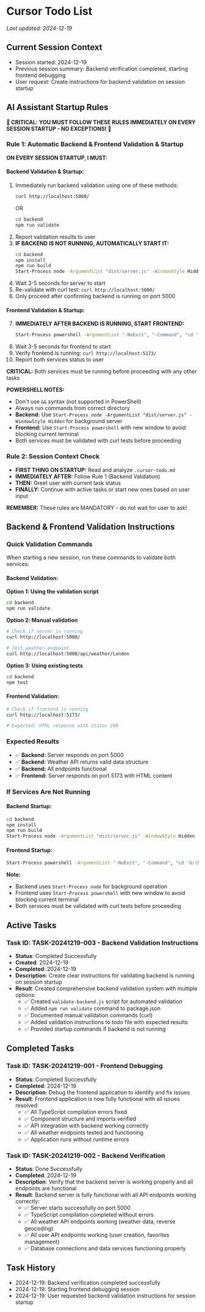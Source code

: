 # Cursor Todo List

*Last updated: 2024-12-19*


## Current Session Context

- Session started: 2024-12-19
- Previous session summary: Backend verification completed, starting frontend debugging
- User request: Create instructions for backend validation on session startup

## AI Assistant Startup Rules

**🚨 CRITICAL: YOU MUST FOLLOW THESE RULES IMMEDIATELY ON EVERY SESSION STARTUP - NO EXCEPTIONS! 🚨**

### Rule 1: Automatic Backend & Frontend Validation & Startup
**ON EVERY SESSION STARTUP, I MUST:**

#### Backend Validation & Startup:
1. Immediately run backend validation using one of these methods:
   ```bash
   curl http://localhost:5000/
   ```
   OR
   ```bash
   cd backend
   npm run validate
   ```
2. Report validation results to user
3. **IF BACKEND IS NOT RUNNING, AUTOMATICALLY START IT:**
   ```bash
   cd backend
   npm install
   npm run build
   Start-Process node -ArgumentList "dist/server.js" -WindowStyle Hidden
   ```
4. Wait 3-5 seconds for server to start
5. Re-validate with curl test: `curl http://localhost:5000/`
6. Only proceed after confirming backend is running on port 5000

#### Frontend Validation & Startup:
7. **IMMEDIATELY AFTER BACKEND IS RUNNING, START FRONTEND:**
   ```bash
   Start-Process powershell -ArgumentList "-NoExit", "-Command", "cd 'G:\My Drive\MyTemp\GenAI\GenAI_Coding_Tests\weather-app-v3\frontend'; yarn dev"
   ```
8. Wait 3-5 seconds for frontend to start
9. Verify frontend is running: `curl http://localhost:5173/`
10. Report both services status to user

**CRITICAL:** Both services must be running before proceeding with any other tasks

**POWERSHELL NOTES:**
- Don't use `&&` syntax (not supported in PowerShell)
- Always run commands from correct directory
- **Backend:** Use `Start-Process node -ArgumentList "dist/server.js" -WindowStyle Hidden` for background server
- **Frontend:** Use `Start-Process powershell` with new window to avoid blocking current terminal
- Both services must be validated with curl tests before proceeding

### Rule 2: Session Context Check
- **FIRST THING ON STARTUP:** Read and analyze `.cursor-todo.md` 
- **IMMEDIATELY AFTER:** Follow Rule 1 (Backend Validation)
- **THEN:** Greet user with current task status
- **FINALLY:** Continue with active tasks or start new ones based on user input

**REMEMBER:** These rules are MANDATORY - do not wait for user to ask!

## Backend & Frontend Validation Instructions

### Quick Validation Commands
When starting a new session, run these commands to validate both services:

#### Backend Validation:
**Option 1: Using the validation script**
```bash
cd backend
npm run validate
```

**Option 2: Manual validation**
```bash
# Check if server is running
curl http://localhost:5000/

# Test weather endpoint
curl http://localhost:5000/api/weather/London
```

**Option 3: Using existing tests**
```bash
cd backend
npm test
```

#### Frontend Validation:
```bash
# Check if frontend is running
curl http://localhost:5173/

# Expected: HTML response with status 200
```

### Expected Results
- ✅ **Backend:** Server responds on port 5000
- ✅ **Backend:** Weather API returns valid data structure
- ✅ **Backend:** All endpoints functional
- ✅ **Frontend:** Server responds on port 5173 with HTML content

### If Services Are Not Running

#### Backend Startup:
```bash
cd backend
npm install
npm run build
Start-Process node -ArgumentList "dist/server.js" -WindowStyle Hidden
```

#### Frontend Startup:
```bash
Start-Process powershell -ArgumentList "-NoExit", "-Command", "cd 'G:\My Drive\MyTemp\GenAI\GenAI_Coding_Tests\weather-app-v3\frontend'; yarn dev"
```

**Note:** 
- Backend uses `Start-Process node` for background operation
- Frontend uses `Start-Process powershell` with new window to avoid blocking current terminal
- Both services must be validated with curl tests before proceeding


## Active Tasks

### Task ID: TASK-20241219-003 - Backend Validation Instructions

- **Status**: Completed Successfully
- **Created**: 2024-12-19
- **Completed**: 2024-12-19
- **Description**: Create clear instructions for validating backend is running on session startup
- **Result**: Created comprehensive backend validation system with multiple options:
  - ✅ Created `validate-backend.js` script for automated validation
  - ✅ Added `npm run validate` command to package.json
  - ✅ Documented manual validation commands (curl)
  - ✅ Added validation instructions to todo file with expected results
  - ✅ Provided startup commands if backend is not running


## Completed Tasks

### Task ID: TASK-20241219-001 - Frontend Debugging

- **Status**: Completed Successfully
- **Completed**: 2024-12-19
- **Description**: Debug the frontend application to identify and fix issues
- **Result**: Frontend application is now fully functional with all issues resolved:
  - ✅ All TypeScript compilation errors fixed
  - ✅ Component structure and imports verified
  - ✅ API integration with backend working correctly
  - ✅ All weather endpoints tested and functioning
  - ✅ Application runs without runtime errors

### Task ID: TASK-20241219-002 - Backend Verification

- **Status**: Done Successfully
- **Completed**: 2024-12-19
- **Description**: Verify that the backend server is working properly and all endpoints are functional
- **Result**: Backend server is fully functional with all API endpoints working correctly:
  - ✅ Server starts successfully on port 5000
  - ✅ TypeScript compilation completed without errors
  - ✅ All weather API endpoints working (weather data, reverse geocoding)
  - ✅ All user API endpoints working (user creation, favorites management)
  - ✅ Database connections and data services functioning properly


## Task History

- 2024-12-19: Backend verification completed successfully
- 2024-12-19: Starting frontend debugging session
- 2024-12-19: User requested backend validation instructions for session startup

